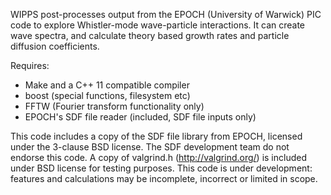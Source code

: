 WIPPS post-processes output from the EPOCH (University of Warwick) PIC code to explore Whistler-mode wave-particle interactions. It can create wave spectra, and calculate theory based growth rates and particle diffusion coefficients.

Requires:
* Make and a C++ 11 compatible compiler
* boost (special functions, filesystem etc)
* FFTW (Fourier transform functionality only)
* EPOCH's SDF file reader (included, SDF file inputs only)

This code includes a copy of the SDF file library from EPOCH, licensed under the 3-clause BSD license. The SDF development team do not endorse this code. 
A copy of valgrind.h (http://valgrind.org/) is included under BSD license for testing purposes. 
This code is under development: features and calculations may be incomplete, incorrect or limited in scope. 

